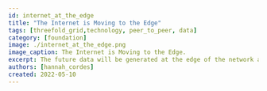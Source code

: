 ```yaml
---
id: internet_at_the_edge
title: "The Internet is Moving to the Edge"
tags: [threefold_grid,technology, peer_to_peer, data]
category: [foundation]
image: ./internet_at_the_edge.png
image_caption: The Internet is Moving to the Edge.
excerpt: The future data will be generated at the edge of the network and Internet which certainly requires an architectural shift for our global Internet. Learn why ThreeFold is the foundation for a thriving interconnected future at the edge.
authors: [hannah_cordes]
created: 2022-05-10
---
```


